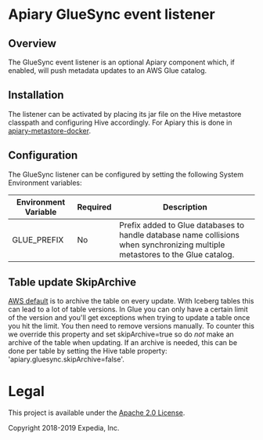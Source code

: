 # Apiary GlueSync event listener

## Overview
The GlueSync event listener is an optional Apiary component which, if enabled, will push metadata updates to an AWS Glue catalog.

## Installation
The listener can be activated by placing its jar file on the Hive metastore classpath and configuring Hive accordingly. For Apiary 
this is done in [apiary-metastore-docker](https://github.com/ExpediaGroup/apiary-metastore-docker). 

## Configuration
The GlueSync listener can be configured by setting the following System Environment variables:

|Environment Variable|Required|Description|
|----|----|----|
GLUE_PREFIX|No|Prefix added to Glue databases to handle database name collisions when synchronizing multiple metastores to the Glue catalog.

## Table update SkipArchive
[AWS default](https://docs.aws.amazon.com/glue/latest/webapi/API_UpdateTable.html#Glue-UpdateTable-request-SkipArchive) is to archive the table on every update. With Iceberg tables this can lead to a lot of table versions. In Glue you can only have a certain limit of the version and you'll get exceptions when trying to update a table once you hit the limit. You then need to remove versions manually. To counter this we override this property and set skipArchive=true so do *not* make an archive of the table when updating. 
If an archive is needed, this can be done per table by setting the Hive table property: 'apiary.gluesync.skipArchive=false'.


# Legal
This project is available under the [Apache 2.0 License](http://www.apache.org/licenses/LICENSE-2.0.html).

Copyright 2018-2019 Expedia, Inc.

